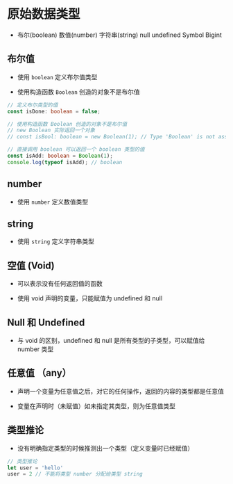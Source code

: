 # 原始数据类型

- 布尔(boolean) 数值(number) 字符串(string) null undefined Symbol Bigint

## 布尔值

- 使用 `boolean` 定义布尔值类型

- 使用构造函数 `Boolean` 创造的对象不是布尔值

```ts
// 定义布尔类型的值
const isDone: boolean = false;

// 使用构造函数 Boolean 创造的对象不是布尔值
// new Boolean 实际返回一个对象
// const isBool: boolean = new Boolean(1); // Type 'Boolean' is not assignable to type 'boolean'.

// 直接调用 boolean 可以返回一个 boolean 类型的值
const isAdd: boolean = Boolean(1);
console.log(typeof isAdd); // boolean
```

## number 

- 使用 `number` 定义数值类型

## string 

- 使用 `string` 定义字符串类型

## 空值 (Void)

- 可以表示没有任何返回值的函数 

- 使用 void 声明的变量，只能赋值为 undefined 和 null

## Null 和 Undefined 

- 与 void 的区别，undefined 和 null 是所有类型的子类型，可以赋值给 number 类型

## 任意值 （any）

- 声明一个变量为任意值之后，对它的任何操作，返回的内容的类型都是任意值

- 变量在声明时（未赋值）如未指定其类型，则为任意值类型

## 类型推论

- 没有明确指定类型的时候推测出一个类型（定义变量时已经赋值）

```ts
// 类型推论
let user = 'hello'
user = 2 // 不能将类型 number 分配给类型 string 
```